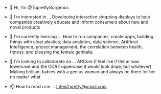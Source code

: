 - 👋 Hi, I’m @TuprettyGorgeous
- 👀 I’m interested in ...
Developing interactive shopping displays to help companies creatively educate and inform consumers about new and novel products
 
- 🌱 I’m currently learning ...
How to run companies, create apps, building things with clear plastics, data analytics, data science, Artificial Intelligence, project management, the correlation between health, fitness, and pleasing the female genitalia. 

- 💞️ I’m looking to collaborate on ...
ARCore (I feel like if the ar was lowercase and the CORE uppercase it would look dope, but whatever)
Making brilliant babies with a genius woman and always be there for her no matter what

- 📫 How to reach me ...
Lifeis2pretty@gmail.com
<!---
TuprettyGorgeous/TuprettyGorgeous is a ✨ special ✨ repository because its `README.md` (this file) appears on your GitHub profile.
You can click the Preview link to take a look at your changes.
--->
